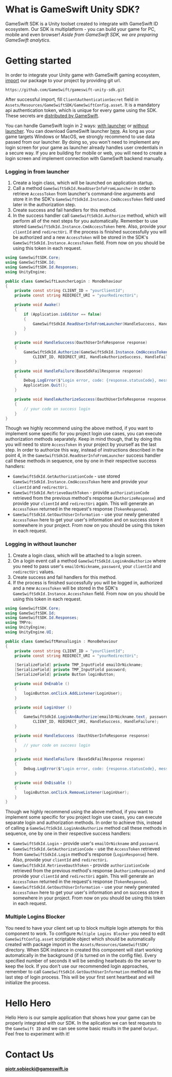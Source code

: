 # What is GameSwift Unity SDK?
GameSwift SDK is a Unity toolset created to integrate with GameSwift ID ecosystem. Our SDK is multiplatform - you can build your game for PC, mobile and even browser!
_Aside from GameSwift SDK, we are preparing GameSwift analytics_.

# Getting started
In order to integrate your Unity game with GameSwift gaming ecosystem, [import](https://docs.unity3d.com/Manual/upm-ui-giturl.html) our package to your project by providing git url.
```
https://github.com/GameSwift/gameswift-unity-sdk.git
```

After successful import, fill `ClientAuthenticationSecret` field in `Assets/Resources/GameSwiftSDK/GameSwiftConfig.asset`. It is a mandatory api authentication token, which is unique for every game using the SDK. These secrets are [distributed by GameSwift](#contact-us).

You can handle GameSwift login in 2 ways: [with launcher](#logging-in-from-launcher) or [without launcher](#logging-in-without-launcher). You can download GameSwift launcher [here](https://launcher.gameswift.io/).
As long as your game targets Windows or MacOS, we strongly recommend to use data passed from our launcher. By doing so, you won't need to implement any login screen for your game as launcher already handles user credentials in a secure way.
If you are building for mobile or web, you will need to create a login screen and implement connection with GameSwift backend manually.

### Logging in from launcher
1. Create a login class, which will be launched on application startup.
2. Call a method `GameSwiftSdkId.ReadUserInfoFromLauncher` in order to retrieve `AccessToken` from launcher's command-line arguments and store it in the SDK's `GameSwiftSdkId.Instance.CmdAccessToken` field used later in the authorization step.
3. Create success and fail handlers for this method.
4. In the success handler call `GameSwiftSdkId.Authorize` method, which will perform all of the next steps for you automatically. Remember to use stored `GameSwiftSdkId.Instance.CmdAccessToken` here. Also, provide your `clientId` and `redirectUri`. If the process is finished successfully you will be authorized and a new `AccessToken` will be stored in the SDK's `GameSwiftSdkId.Instance.AccessToken` field. From now on you should be using this token in each request.

```cs
using GameSwiftSDK.Core;
using GameSwiftSDK.Id;
using GameSwiftSDK.Id.Responses;
using UnityEngine;

public class GameSwiftLauncherLogin : MonoBehaviour
{
	private const string CLIENT_ID = "yourClientId";
	private const string REDIRECT_URI = "yourRedirectUri";

	private void Awake()
	{
		if (Application.isEditor == false)
		{
			GameSwiftSdkId.ReadUserInfoFromLauncher(HandleSuccess, HandleFailure);
		}
	}

	private void HandleSuccess(OauthUserInfoResponse response) 
	{
		GameSwiftSdkId.Authorize(GameSwiftSdkId.Instance.CmdAccessToken,
			CLIENT_ID, REDIRECT_URI, HandleAuthorizeSuccess, HandleFailure);
	}

	private void HandleFailure(BaseSdkFailResponse response) 
	{
		Debug.LogError($"Login error, code: {response.statusCode}, message: {response.Message}");
		Application.Quit();
	}

	private void HandleAuthorizeSuccess(OauthUserInfoResponse response) 
	{
		// your code on success login
	}
}
```

Though we highly recommend using the above method, if you want to implement some specific for you project login use cases, you can execute authorization methods separately. Keep in mind though, that by doing this you will need to store `AccessToken` in your project by yourself as the last step.
In order to authorize this way, instead of instructions described in the point 4, in the `GameSwiftSdkId.ReadUserInfoFromLauncher` success handler call these methods in sequence, one by one in their respective success handlers:

- `GameSwiftSdkId.GetAuthorizationCode` - use stored `GameSwiftSdkId.Instance.CmdAccessToken` here and provide your `clientId` and `redirectUri`.
- `GameSwiftSdkId.RetrieveOauthToken` - provide `authorizationCode` retrieved from the previous method's response (`AuthorizeResponse`) and provide your `clientId` and `redirectUri` again. This will generate an `AccessToken` returned in the request's response (`TokenResponse`).
- `GameSwiftSdkId.GetOauthUserInformation` - use your newly generated `AccessToken` here to get your user's information and on success store it somewhere in your project. From now on you should be using this token in each request.

### Logging in without launcher
1. Create a login class, which will be attached to a login screen.
2. On a login event call a method `GameSwiftSdkId.LoginAndAuthorize` where you need to pass user's `emailOrNickname`, `password`, your `clientId` and `redirectUri` values.
3. Create success and fail handlers for this method.
4. If the process is finished successfully you will be logged in, authorized and a new `AccessToken` will be stored in the SDK's `GameSwiftSdkId.Instance.AccessToken` field. From now on you should be using this token in each request.

```cs
using GameSwiftSDK.Core;
using GameSwiftSDK.Id;
using GameSwiftSDK.Id.Responses;
using TMPro;
using UnityEngine;
using UnityEngine.UI;

public class GameSwiftManualLogin : MonoBehaviour
{
	private const string CLIENT_ID = "yourClientId";
	private const string REDIRECT_URI = "yourRedirectUri";

	[SerializeField] private TMP_InputField emailOrNickname;
	[SerializeField] private TMP_InputField password;
	[SerializeField] private Button loginButton;

	private void OnEnable ()
	{
		loginButton.onClick.AddListener(LoginUser);
	}

	private void LoginUser ()
	{
		GameSwiftSdkId.LoginAndAuthorize(emailOrNickname.text, password.text,
			CLIENT_ID, REDIRECT_URI, HandleSuccess, HandleFailure);
	}

	private void HandleSuccess (OauthUserInfoResponse response)
	{
		// your code on success login
	}

	private void HandleFailure (BaseSdkFailResponse response)
	{
		Debug.LogError($"Login error, code: {response.statusCode}, message: {response.Message}");
	}

	private void OnDisable ()
	{
		loginButton.onClick.RemoveListener(LoginUser);
	}
}
```

Though we highly recommend using the above method, if you want to implement some specific for you project login use cases, you can execute separate login and authorization methods. In order to achieve this, instead of calling a `GameSwiftSdkId.LoginAndAuthorize` method call these methods in sequence, one by one in their respective success handlers:
- `GameSwiftSdkId.Login` - provide user's `emailOrNickname` and `password`.
- `GameSwiftSdkId.GetAuthorizationCode` - use the `AccessToken` retrieved from `GameSwiftSdkId.Login` method's response (`LoginResponse`) here. Also, provide your `clientId` and `redirectUri`.
- `GameSwiftSdkId.RetrieveOauthToken` - provide `authorizationCode` retrieved from the previous method's response (`AuthorizeResponse`) and provide your `clientId` and `redirectUri` again. This will generate an `AccessToken` returned in the request's response (`TokenResponse`).
- `GameSwiftSdkId.GetOauthUserInformation` - use your newly generated `AccessToken` here to get your user's information and on success store it somewhere in your project. From now on you should be using this token in each request.

### Multiple Logins Blocker
You need to have your client set up to block multiple login attempts for this component to work.
To configure `Multiple Logins Blocker` you need to edit `GameSwiftConfig.asset` scriptable object which should be automatically created with package import in the `Assets/Resources/GameSwiftSDK/` directory.
When SDK instance in created this component will start working automatically in the background (if is turned on in the config file). Every specified number of seconds it will be sending hearbeats do the server to keep the lock.
If you don't use our recommended login approaches, remember to call `GameSwiftSdkId.GetOauthUserInformation` method as the last step of login process. This will be your first sent heartbeat and will initialize the process.

# Hello Hero
Hello Hero is our sample application that shows how your game can be properly integrated with our SDK. In the aplication we can test requests to the `GameSwift ID` and we can see some basic results in the panel `Output`. Feel free to experiment with it!

# Contact Us
**piotr.sobiecki@gameswift.io**
